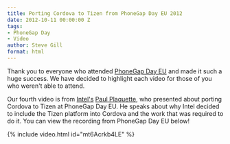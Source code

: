 ```yaml
---
title: Porting Cordova to Tizen from PhoneGap Day EU 2012
date: 2012-10-11 00:00:00 Z
tags:
- PhoneGap Day
- Video
author: Steve Gill
format: html
---
```


Thank you to everyone who attended [PhoneGap Day EU](http://pgday.phonegap.com/eu2012/) and made it such a huge success. We have decided to highlight each video for those of you who weren't able to attend.

Our fourth video is from [Intel's](http://www.intel.com/) [Paul Plaquette](https://github.com/pplaquette), who presented about porting Cordova to Tizen at PhoneGap Day EU. He speaks about why Intel decided to include the Tizen platform into Cordova and the work that was required to do it. You can view the recording from PhoneGap Day EU below!

{% include video.html id="mt6Acrkb4LE" %}
